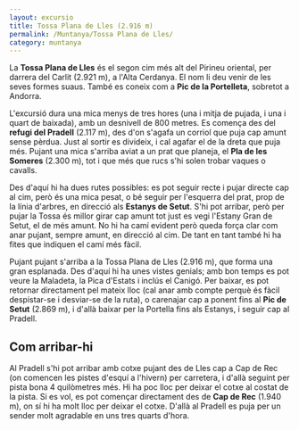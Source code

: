 ```yaml
---
layout: excursio
title: Tossa Plana de Lles (2.916 m)
permalink: /Muntanya/Tossa Plana de Lles/
category: muntanya
---
```


La **Tossa Plana de Lles** és el segon cim més alt del Pirineu oriental, per
darrera del Carlit (2.921 m), a l'Alta Cerdanya. El nom li deu venir de les
seves formes suaus. També es coneix com a **Pic de la Portelleta**, sobretot a
Andorra.

L'excursió dura una mica menys de tres hores (una i mitja de pujada, i una i
quart de baixada), amb un desnivell de 800 metres. Es comença des del **refugi
del Pradell** (2.117 m), des d'on s'agafa un corriol que puja cap amunt sense
pèrdua. Just al sortir es divideix, i cal agafar el de la dreta que puja més.
Pujant una mica s'arriba aviat a un prat que planeja, el **Pla de les
Someres** (2.300 m), tot i que més que rucs s'hi solen trobar vaques o cavalls.

Des d'aquí hi ha dues rutes possibles: es pot seguir recte i pujar directe cap
al cim, però és una mica pesat, o bé seguir per l'esquerra del prat, prop de
la línia d'arbres, en direcció als **Estanys de Setut**. S'hi pot arribar, però
per pujar la Tossa és millor girar cap amunt tot just es vegi l'Estany Gran de
Setut, el de més amunt. No hi ha camí evident però queda força clar com anar
pujant, sempre amunt, en direcció al cim. De tant en tant també hi ha fites
que indiquen el camí més fàcil.

Pujant pujant s'arriba a la Tossa Plana de Lles (2.916 m), que forma una gran
esplanada. Des d'aquí hi ha unes vistes genials; amb bon temps es pot veure la
Maladeta, la Pica d'Estats i inclús el Canigó. Per baixar, es pot retornar
directament pel mateix lloc (cal anar amb compte perquè és fàcil despistar-se
i desviar-se de la ruta), o carenajar cap a ponent fins al **Pic de Setut** (2.869
m), i d'allà baixar per la Portella fins als Estanys, i seguir cap al Pradell.

## Com arribar-hi

Al Pradell s'hi pot arribar amb cotxe pujant des de Lles cap a Cap de Rec (on
comencen les pistes d'esquí a l'hivern) per carretera, i d'allà seguint per
pista bona 4 quilòmetres més. Hi ha poc lloc per deixar el cotxe al costat de
la pista. Si es vol, es pot començar directament des de **Cap de Rec** (1.940 m),
on sí hi ha molt lloc per deixar el cotxe. D'allà al Pradell es puja per un
sender molt agradable en uns tres quarts d'hora.

